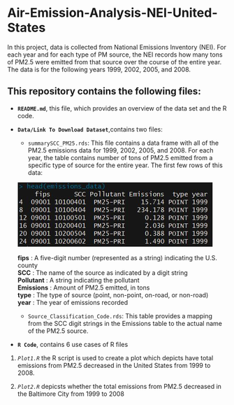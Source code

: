 # Air-Emission-Analysis-NEI-United-States

In this project, data is collected from National Emissions Inventory (NEI).
For each year and for each type of PM source, the NEI records how many tons of PM2.5 were emitted from that source over the course of the entire year. The data is for the following years 1999, 2002, 2005, and 2008.

## This repository contains the following files:

* **`README.md`**, this file, which provides an overview of the data set and the R code.
* **`Data/Link To Download Dataset`**,contains two files: 
     - `summarySCC_PM25.rds`: This file contains a data frame with all of the PM2.5 emissions data for 1999, 2002, 2005, and 2008. For each       year, the table contains number of tons of PM2.5 emitted from a specific type of source for the entire year.
     The first few rows of this data:
     
     ![](Images/Head-SCC.JPG)
     
     **fips** : A five-digit number (represented as a string) indicating the U.S. county </br>
      **SCC** : The name of the source as indicated by a digit string </br>
      **Pollutant** : A string indicating the pollutant </br>
      **Emissions** : Amount of PM2.5 emitted, in tons </br>
      **type** : The type of source (point, non-point, on-road, or non-road) </br>
      **year** : The year of emissions recorded </br>
     
    - `Source_Classification_Code.rds`: This table provides a mapping from the SCC digit strings in the Emissions table to the actual name of the PM2.5 source.
     
* **`R Code`**, contains 6 use cases of R files
1. _`Plot1.R`_ the R script is used to create a plot which depicts have total emissions from PM2.5 decreased in the United States from 1999 to 2008.

2. _`Plot2.R`_ depicsts whether the total emissions from PM2.5 decreased in the Baltimore City from 1999 to 2008
